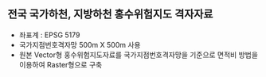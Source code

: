 ## 전국 국가하천, 지방하천 홍수위험지도 격자자료
* 좌표계 : EPSG 5179
* 국가지점번호격자망 500m X 500m 사용
* 원본 Vector형 홍수위험지도자료를 국가지점번호격자망을 기준으로 면적비 방법을 이용하여 Raster형으로 구축       
